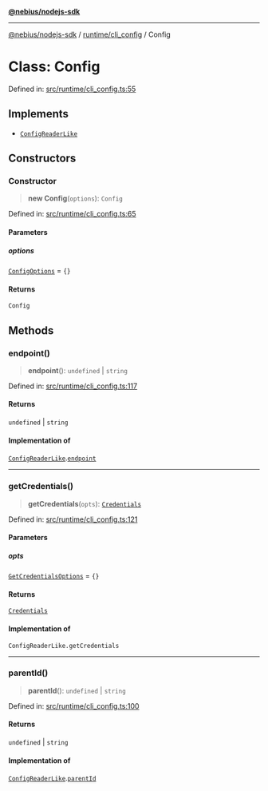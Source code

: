 [**@nebius/nodejs-sdk**](../../../README.md)

---

[@nebius/nodejs-sdk](../../../README.md) / [runtime/cli_config](../README.md) / Config

# Class: Config

Defined in: [src/runtime/cli_config.ts:55](https://github.com/nebius/nodejs-sdk/blob/2ec552fb564ad8fdbf78c4eb6e73ce9101501e8a/src/runtime/cli_config.ts#L55)

## Implements

- [`ConfigReaderLike`](../../../sdk/interfaces/ConfigReaderLike.md)

## Constructors

### Constructor

> **new Config**(`options`): `Config`

Defined in: [src/runtime/cli_config.ts:65](https://github.com/nebius/nodejs-sdk/blob/2ec552fb564ad8fdbf78c4eb6e73ce9101501e8a/src/runtime/cli_config.ts#L65)

#### Parameters

##### options

[`ConfigOptions`](../interfaces/ConfigOptions.md) = `{}`

#### Returns

`Config`

## Methods

### endpoint()

> **endpoint**(): `undefined` \| `string`

Defined in: [src/runtime/cli_config.ts:117](https://github.com/nebius/nodejs-sdk/blob/2ec552fb564ad8fdbf78c4eb6e73ce9101501e8a/src/runtime/cli_config.ts#L117)

#### Returns

`undefined` \| `string`

#### Implementation of

[`ConfigReaderLike`](../../../sdk/interfaces/ConfigReaderLike.md).[`endpoint`](../../../sdk/interfaces/ConfigReaderLike.md#endpoint)

---

### getCredentials()

> **getCredentials**(`opts`): [`Credentials`](../type-aliases/Credentials.md)

Defined in: [src/runtime/cli_config.ts:121](https://github.com/nebius/nodejs-sdk/blob/2ec552fb564ad8fdbf78c4eb6e73ce9101501e8a/src/runtime/cli_config.ts#L121)

#### Parameters

##### opts

[`GetCredentialsOptions`](../interfaces/GetCredentialsOptions.md) = `{}`

#### Returns

[`Credentials`](../type-aliases/Credentials.md)

#### Implementation of

`ConfigReaderLike.getCredentials`

---

### parentId()

> **parentId**(): `undefined` \| `string`

Defined in: [src/runtime/cli_config.ts:100](https://github.com/nebius/nodejs-sdk/blob/2ec552fb564ad8fdbf78c4eb6e73ce9101501e8a/src/runtime/cli_config.ts#L100)

#### Returns

`undefined` \| `string`

#### Implementation of

[`ConfigReaderLike`](../../../sdk/interfaces/ConfigReaderLike.md).[`parentId`](../../../sdk/interfaces/ConfigReaderLike.md#parentid)
